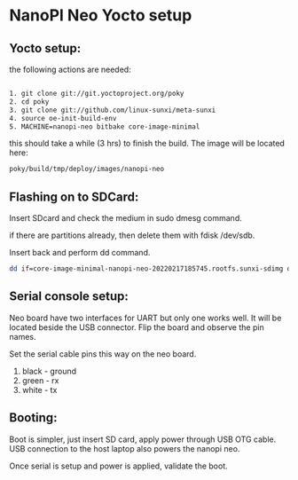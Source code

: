 # NanoPI Neo Yocto setup

## Yocto setup:


the following actions are needed:

```bash

1. git clone git://git.yoctoproject.org/poky
2. cd poky
3. git clone git://github.com/linux-sunxi/meta-sunxi
4. source oe-init-build-env
5. MACHINE=nanopi-neo bitbake core-image-minimal
```

this should take a while (3 hrs) to finish the build. The image will be located here:

```bash
poky/build/tmp/deploy/images/nanopi-neo
```


## Flashing on to SDCard:


Insert SDcard and check the medium in sudo dmesg command.

if there are partitions already, then delete them with fdisk /dev/sdb.

Insert back and perform dd command.

```bash
dd if=core-image-minimal-nanopi-neo-20220217185745.rootfs.sunxi-sdimg of=/dev/sdb
```


## Serial console setup:


Neo board have two interfaces for UART but only one works well. It will be located beside the USB connector. Flip the board and observe the pin names.

Set the serial cable pins this way on the neo board.
1. black - ground
2. green - rx
3. white - tx


## Booting:


Boot is simpler, just insert SD card, apply power through USB OTG cable. USB connection to the host laptop also powers the nanopi neo.

Once serial is setup and power is applied, validate the boot.


